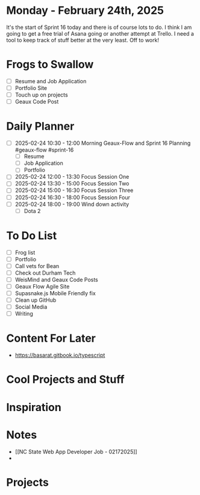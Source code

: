 # Monday - February 24th, 2025

It's the start of Sprint 16 today and there is of course lots to do. I think I am going to get a free trial of Asana going or another attempt at Trello. I need a tool to keep track of stuff better at the very least. Off to work!
# Frogs to Swallow
- [ ] Resume and Job Application
- [ ] Portfolio Site
- [ ] Touch up on projects
- [ ] Geaux Code Post

# Daily Planner

- [ ] 2025-02-24 10:30 - 12:00 Morning Geaux-Flow and Sprint 16 Planning #geaux-flow #sprint-16
	- [ ] Resume
	- [ ] Job Application
	- [ ] Portfolio
- [ ] 2025-02-24 12:00 - 13:30 Focus Session One
- [ ] 2025-02-24 13:30 - 15:00 Focus Session Two
- [ ] 2025-02-24 15:00 - 16:30 Focus Session Three
- [ ] 2025-02-24 16:30 - 18:00 Focus Session Four
- [ ] 2025-02-24 18:00 - 19:00 Wind down activity
	- [ ] Dota 2

# To Do List
- [ ] Frog list
- [ ] Portfolio
- [ ] Call vets for Bean
- [ ] Check out Durham Tech
- [ ] WeisMind and Geaux Code Posts
- [ ] Geaux Flow Agile Site
- [ ] Supasnake.js Mobile Friendly fix
- [ ] Clean up GitHub
- [ ] Social Media
- [ ] Writing

# Content For Later
- https://basarat.gitbook.io/typescript

# Cool Projects and Stuff


# Inspiration


# Notes
- [[NC State Web App Developer Job - 02172025]]
- 

# Projects